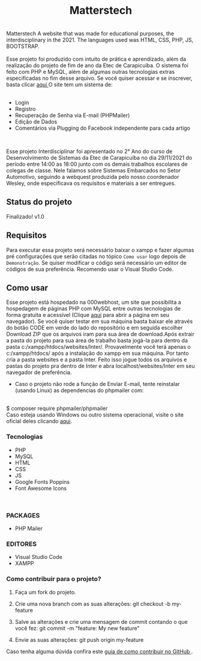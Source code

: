 <h1 align = "center"> Matterstech </h1>
  <br>
Matterstech A website that was made for educational purposes, the  interdisciplinary in the 2021. The languages used was HTML, CSS, PHP, JS, BOOTSTRAP.
<br>
<br>
Esse projeto foi produzido com intuito de prática e aprendizado, além da realização do projeto de fim de ano da Etec de Carapicuíba. O sistema foi feito com PHP e MySQL, além de algumas outras tecnologias extras especificadas no fim desse arquivo. Se você quiser acessar e se inscrever, basta clicar <a href = "https://matterstech.000webhostapp.com/index.php" > aqui </a> O site tem um sistema de:
<br>
<br>

- Login
- Registro
- Recuperação de Senha via E-mail (PHPMailer)
- Edição de Dados
- Comentários via Plugging do Facebook independente para cada artigo
<br>

Esse projeto Interdisciplinar foi apresentado no 2° Ano do curso de Desenvolvimento de Sistemas da Etec de Carapicuíba no dia 29/11/2021 do período entre 14:00 as 18:00 junto com os demais trabalhos escolares de colegas de classe. Nele falamos sobre Sistemas Embarcados no Setor Automotivo, seguindo a webquest produzida pelo nosso coordenador Wesley, onde especificava os requisitos e materiais a ser entregues.

<h2> Status do projeto </h2>

Finalizado! v1.0 

<h2> Requisitos </h2>

Para executar essa projeto será necessário baixar o xampp e fazer algumas pré configurações que serão citadas no tópico `Como usar` logo depois de `Demonstração`. Se quiser modificar o código será necessário um editor de códigos de sua preferência. Recomendo usar o Visual Studio Code.

<h2> Como usar </h2>

Esse projeto está hospedado na 000webhost, um site que possibilita a hospedagem de páginas PHP com MySQL entre outras tecnologias de forma gratuita e acessível (Clique <a href = "https://matterstech.000webhostapp.com/index.php">aqui</a> para abrir a página em seu navegador). Se você quiser testar em sua máquina basta baixar ele através do botão CODE em verde do lado do repositório e em seguida escolher Download ZIP que os arquivos iram para sua área de download.Após extrair a pasta do projeto para sua área de trabalho basta jogá-la para dentro da pasta c:/xampp/htdocs/websites/Inter/. Provavelmente você terá apenas o c:/xampp/htdocs/ após a instalação do xampp em sua máquina. Por tanto cria a pasta websites e a pasta Inter. Feito isso jogue todos os arquivos e pastas do projeto pra dentro de Inter e abra localhost/websites/Inter em seu navegador de preferência.

- Caso o projeto não rode a função de Enviar E-mail, tente reinstalar (usando Linux) as dependencias do phpmailer com:
<br>
$ composer require phpmailer/phpmailer
<br>
Caso esteja usando Windows ou outro sistema operacional, visite o site oficial deles clicando <a href = "https://packagist.org/packages/phpmailer/phpmailer"> aqui</a>.

<h3> Tecnologias </h3>

- PHP
- MySQL
- HTML
- CSS
- JS
- Google Fonts Poppins
- Font Awesome Icons
<br>

<h3> PACKAGES </H3>

- PHP Mailer

<h3> EDITORES </h3>

- Visual Studio Code
- XAMPP

<h3> Como contribuir para o projeto? </h3>

1. Faça um fork do projeto.

2. Crie uma nova branch com as suas alterações: git checkout -b my-feature

3. Salve as alterações e crie uma mensagem de commit contando o que você fez: git commit -m "feature: My new feature"

4. Envie as suas alterações: git push origin my-feature

Caso tenha alguma dúvida confira este <a href = "https://github.com/VictorSilva15/Matterstech_Website/blob/main/CONTRIBUTING.md"> guia de como contribuir no GitHub </a>.
